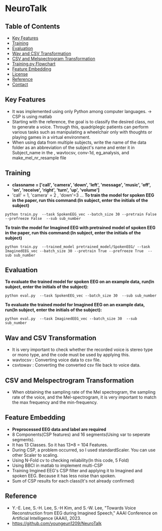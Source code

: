 # NeuroTalk

## Table of Contents
- [Key Features](#Key-Features)
- [Training](#Training)
- [Evaluation](#Evaluation)
- [Wav and CSV Transformation](#Wav-and-CSV-Transformation)
- [CSV and Melspectrogram Transformation](#CSV-and-Melspectrogram-Transformation)
- [Training.py Flowchart](#Training.py-Flowchart)
- [Feature Embedding](#Feature-Embedding)
- [License](#license)
- [Reference](#reference)
- [Contact](#contact)

## Key Features
* It was implemented using only Python among computer languages. -> CSP is using matlab
* Starting with the reference, the goal is to classify the desired class, not to generate a voice. Through this, quadriplegic patients can perform various tasks such as manipulating a wheelchair only with thoughts or playing games in a virtual environment.
* When using data from multiple subjects, write the name of the data folder as an abbreviation of the subject's name and enter it in Subject_name in the , wavtocsv, conv-1d, eg_analysis, and make_mel_nr_resample file

## Training
* **classname = ['call', 'camera', 'down', 'left', 'message', 'music', 'off', 'on', 'receive', 'right', 'turn', 'up', 'volume']**
* 'call' = 1, 'camera' = 2 , 'down'=3 ...
**To train the model for spoken EEG in the paper, run this command:(In subject, enter the initials of the subject)**
```train
python train.py  --task SpokenEEG_vec --batch_size 30 --pretrain False --prefreeze False  --sub sub_number
```
**To train the model for Imagined EEG with pretrained model of spoken EEG in the paper, run this command:(In subject, enter the initials of the subject)**
```train(To be revised later)
python train.py  --trained_model pretrained_model/SpokenEEG/ --task ImaginedEEG_vec --batch_size 30 --pretrain True --prefreeze True  --sub sub_number
```

## Evaluation
**To evaluate the trained model for spoken EEG on an example data, run(In subject, enter the initials of the subject):**
```eval
python eval.py  --task SpokenEEG_vec --batch_size 30  --sub sub_number
```
**To evaluate the trained model for Imagined EEG on an example data, run(In subject, enter the initials of the subject):**
```eval
python eval.py  --task ImaginedEEG_vec --batch_size 30  --sub sub_number
```
  
## Wav and CSV Transformation
* It is very important to check whether the recorded voice is stereo type or mono type, and the code must be used by applying this.
* wavtocsv : Converting voice data to csv file.  
* csvtowav : Converting the converted csv file back to voice data.
  
## CSV and Melspectrogram Transformation
* When obtaining the sampling rate of the Mel spectrogram, the sampling rate of the voice, and the Mel-spectrogram, it is very important to match the max frequency and the min-frequency.
  
## Feature Embedding
* **Preprocessed EEG data and label are required**
* 8 Components(CSP features) and 16 segments(Using var to seperate segments).
* It has 13 Classes. So it has 13*8 = 104 Features.
* During CSP, a problem occurred, so I used standardScaler. You can use other Scaler to scaling.
* Using N-Fold cv to checking reliability(In this code, 5 Fold)
* Using BBCI in matlab to implement multi-CSP
* Training Imgined EEG's CSP filter and applying it to Imagined and spoken EEG. Because it has less noise than spoken.
* Sum of CSP results for each class(It's not already confirmed) 


## Reference
* Y.-E. Lee, S.-H. Lee, S.-H Kim, and S.-W. Lee, "Towards Voice Reconstruction from EEG during Imagined Speech," AAAI Conference on Artificial Intelligence (AAAI), 2023.
* https://github.com/youngeun1209/NeuroTalk
